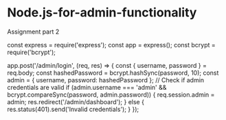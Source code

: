 # Node.js-for-admin-functionality
Assignment part 2


const express = require('express');
const app = express();
const bcrypt = require('bcrypt');

app.post('/admin/login', (req, res) => {
  const { username, password } = req.body;
  const hashedPassword = bcrypt.hashSync(password, 10);
  const admin = { username, password: hashedPassword };
  // Check if admin credentials are valid
  if (admin.username === 'admin' && bcrypt.compareSync(password, admin.password)) {
    req.session.admin = admin;
    res.redirect('/admin/dashboard');
  } else {
    res.status(401).send('Invalid credentials');
  }
});
